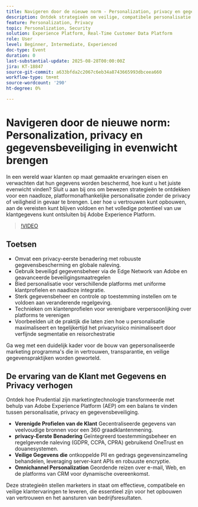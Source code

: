 ```yaml
---
title: Navigeren door de nieuwe norm - Personalization, privacy en gegevensbeveiliging in evenwicht brengen
description: Ontdek strategieën om veilige, compatibele personalisatie te bieden en tegelijk de klantgegevens te beschermen en vertrouwen op te bouwen met Adobe Experience Platform.
feature: Personalization, Privacy
topic: Personalization, Security
solution: Experience Platform, Real-Time Customer Data Platform
role: User
level: Beginner, Intermediate, Experienced
doc-type: Event
duration: 0
last-substantial-update: 2025-08-28T00:00:00Z
jira: KT-18847
source-git-commit: a633bfda2c2067c6eb34a8743665993dbceea660
workflow-type: tm+mt
source-wordcount: '290'
ht-degree: 0%

---
```



# Navigeren door de nieuwe norm: Personalization, privacy en gegevensbeveiliging in evenwicht brengen

In een wereld waar klanten op maat gemaakte ervaringen eisen en verwachten dat hun gegevens worden beschermd, hoe kunt u het juiste evenwicht vinden? Sluit u aan bij ons om bewezen strategieën te ontdekken voor een naadloze, platformonafhankelijke personalisatie zonder de privacy of veiligheid in gevaar te brengen. Leer hoe u vertrouwen kunt opbouwen, aan de vereisten kunt blijven voldoen en het volledige potentieel van uw klantgegevens kunt ontsluiten bij Adobe Experience Platform.

>[!VIDEO](https://video.tv.adobe.com/v/3471328/?learn=on&enablevpops)

## Toetsen

* Omvat een privacy-eerste benadering met robuuste gegevensbescherming en globale naleving.
* Gebruik beveiligd gegevensbeheer via de Edge Network van Adobe en geavanceerde beveiligingsmaatregelen
* Bied personalisatie voor verschillende platforms met uniforme klantprofielen en naadloze integratie.
* Sterk gegevensbeheer en controle op toestemming instellen om te voldoen aan veranderende regelgeving.
* Technieken om klantenprofielen voor verenigbare verpersoonlijking over platforms te verenigen
* Voorbeelden uit de praktijk die laten zien hoe u personalisatie maximaliseert en tegelijkertijd het privacyrisico minimaliseert door verfijnde segmentatie en reisorchestratie

Ga weg met een duidelijk kader voor de bouw van gepersonaliseerde marketing programma&#39;s die in vertrouwen, transparantie, en veilige gegevenspraktijken worden geworteld.

## De ervaring van de Klant met Gegevens en Privacy verhogen

Ontdek hoe Prudential zijn marketingtechnologie transformeerde met behulp van Adobe Experience Platform (AEP) om een balans te vinden tussen personalisatie, privacy en gegevensbeveiliging.

* **Verenigde Profielen van de Klant** Gecentraliseerde gegevens van veelvoudige bronnen voor een 360 graadklantenmening.
* **privacy-Eerste Benadering** Geïntegreerd toestemmingsbeheer en regelgevende naleving (GDPR, CCPA, CPRA) gebruikend OneTrust en douanesystemen.
* **Veilige Gegevens die** ontkoppelde PII en gedrags gegevensinzameling behandelen, leveraging server-kant APIs en robuuste encryptie.
* **Omnichannel Personalization** Geordende reizen over e-mail, Web, en de platforms van CRM voor dynamische overeenkomst.

Deze strategieën stellen marketers in staat om effectieve, compatibele en veilige klantervaringen te leveren, die essentieel zijn voor het opbouwen van vertrouwen en het aansturen van bedrijfsresultaten.


